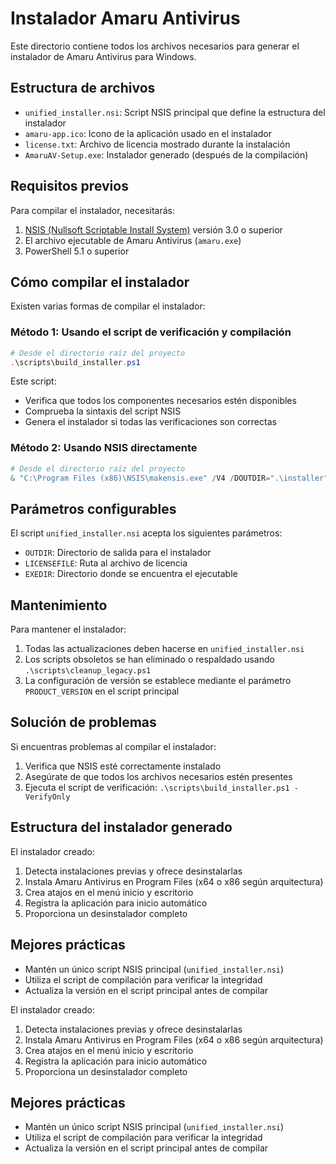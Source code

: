# Instalador Amaru Antivirus

Este directorio contiene todos los archivos necesarios para generar el instalador de Amaru Antivirus para Windows.

## Estructura de archivos

- `unified_installer.nsi`: Script NSIS principal que define la estructura del instalador
- `amaru-app.ico`: Icono de la aplicación usado en el instalador
- `license.txt`: Archivo de licencia mostrado durante la instalación
- `AmaruAV-Setup.exe`: Instalador generado (después de la compilación)

## Requisitos previos

Para compilar el instalador, necesitarás:

1. [NSIS (Nullsoft Scriptable Install System)](https://nsis.sourceforge.io/Download) versión 3.0 o superior
2. El archivo ejecutable de Amaru Antivirus (`amaru.exe`)
3. PowerShell 5.1 o superior

## Cómo compilar el instalador

Existen varias formas de compilar el instalador:

### Método 1: Usando el script de verificación y compilación

```powershell
# Desde el directorio raíz del proyecto
.\scripts\build_installer.ps1
```

Este script:
- Verifica que todos los componentes necesarios estén disponibles
- Comprueba la sintaxis del script NSIS
- Genera el instalador si todas las verificaciones son correctas

### Método 2: Usando NSIS directamente

```powershell
# Desde el directorio raíz del proyecto
& "C:\Program Files (x86)\NSIS\makensis.exe" /V4 /DOUTDIR=".\installer" /DLICENSEFILE=".\installer\license.txt" /DEXEDIR=".\installer" ".\installer\unified_installer.nsi"
```

## Parámetros configurables

El script `unified_installer.nsi` acepta los siguientes parámetros:

- `OUTDIR`: Directorio de salida para el instalador
- `LICENSEFILE`: Ruta al archivo de licencia
- `EXEDIR`: Directorio donde se encuentra el ejecutable

## Mantenimiento

Para mantener el instalador:

1. Todas las actualizaciones deben hacerse en `unified_installer.nsi`
2. Los scripts obsoletos se han eliminado o respaldado usando `.\scripts\cleanup_legacy.ps1`
3. La configuración de versión se establece mediante el parámetro `PRODUCT_VERSION` en el script principal

## Solución de problemas

Si encuentras problemas al compilar el instalador:

1. Verifica que NSIS esté correctamente instalado
2. Asegúrate de que todos los archivos necesarios estén presentes
3. Ejecuta el script de verificación: `.\scripts\build_installer.ps1 -VerifyOnly`

## Estructura del instalador generado

El instalador creado:

1. Detecta instalaciones previas y ofrece desinstalarlas
2. Instala Amaru Antivirus en Program Files (x64 o x86 según arquitectura)
3. Crea atajos en el menú inicio y escritorio
4. Registra la aplicación para inicio automático
5. Proporciona un desinstalador completo

## Mejores prácticas

- Mantén un único script NSIS principal (`unified_installer.nsi`)
- Utiliza el script de compilación para verificar la integridad
- Actualiza la versión en el script principal antes de compilar

El instalador creado:

1. Detecta instalaciones previas y ofrece desinstalarlas
2. Instala Amaru Antivirus en Program Files (x64 o x86 según arquitectura)
3. Crea atajos en el menú inicio y escritorio
4. Registra la aplicación para inicio automático
5. Proporciona un desinstalador completo

## Mejores prácticas

- Mantén un único script NSIS principal (`unified_installer.nsi`)
- Utiliza el script de compilación para verificar la integridad
- Actualiza la versión en el script principal antes de compilar 